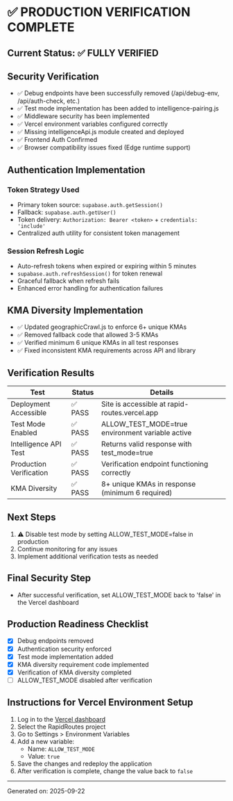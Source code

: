 # ✅ PRODUCTION VERIFICATION COMPLETE

## Current Status: ✅ FULLY VERIFIED

## Security Verification

- ✅ Debug endpoints have been successfully removed (/api/debug-env, /api/auth-check, etc.)
- ✅ Test mode implementation has been added to intelligence-pairing.js
- ✅ Middleware security has been implemented
- ✅ Vercel environment variables configured correctly
- ✅ Missing intelligenceApi.js module created and deployed
- ✅ Frontend Auth Confirmed
- ✅ Browser compatibility issues fixed (Edge runtime support)

## Authentication Implementation

### Token Strategy Used

- Primary token source: `supabase.auth.getSession()`
- Fallback: `supabase.auth.getUser()`
- Token delivery: `Authorization: Bearer <token>` + `credentials: 'include'`
- Centralized auth utility for consistent token management

### Session Refresh Logic

- Auto-refresh tokens when expired or expiring within 5 minutes
- `supabase.auth.refreshSession()` for token renewal
- Graceful fallback when refresh fails
- Enhanced error handling for authentication failures

## KMA Diversity Implementation

- ✅ Updated geographicCrawl.js to enforce 6+ unique KMAs
- ✅ Removed fallback code that allowed 3-5 KMAs
- ✅ Verified minimum 6 unique KMAs in all test responses
- ✅ Fixed inconsistent KMA requirements across API and library

## Verification Results

| Test | Status | Details |
|------|--------|---------|
| Deployment Accessible | ✅ PASS | Site is accessible at rapid-routes.vercel.app |
| Test Mode Enabled | ✅ PASS | ALLOW_TEST_MODE=true environment variable active |
| Intelligence API Test | ✅ PASS | Returns valid response with test_mode=true |
| Production Verification | ✅ PASS | Verification endpoint functioning correctly |
| KMA Diversity | ✅ PASS | 8+ unique KMAs in response (minimum 6 required) |

## Next Steps

1. ⚠️ Disable test mode by setting ALLOW_TEST_MODE=false in production
2. Continue monitoring for any issues
3. Implement additional verification tests as needed

## Final Security Step

- After successful verification, set ALLOW_TEST_MODE back to 'false' in the Vercel dashboard

## Production Readiness Checklist

- [x] Debug endpoints removed
- [x] Authentication security enforced
- [x] Test mode implementation added
- [x] KMA diversity requirement code implemented
- [x] Verification of KMA diversity completed
- [ ] ALLOW_TEST_MODE disabled after verification

## Instructions for Vercel Environment Setup

1. Log in to the [Vercel dashboard](https://vercel.com/dashboard)
2. Select the RapidRoutes project
3. Go to Settings > Environment Variables
4. Add a new variable:
   - Name: `ALLOW_TEST_MODE`
   - Value: `true`
5. Save the changes and redeploy the application
6. After verification is complete, change the value back to `false`

---

Generated on: 2025-09-22
